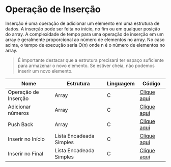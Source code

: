 # Operação de Inserção

Inserção é uma operação de adicionar um elemento em uma estrutura de dados. A inserção pode ser feita no início, no fim ou em qualquer posição do array. A complexidade de tempo para uma operação de inserção em um array é geralmente proporcional ao número de elementos no array. No caso acima, o tempo de execução seria O(n) onde n é o número de elementos no array.

> É importante destacar que a estrutura precisará ter espaço suficiente para armazenar o novo elemento. Se estiver cheia, não podemos inserir um novo elemento.

| Nome                 | Estrutura               | Linguagem | Código                                                                          |
| -------------------- | ----------------------- | --------- | ------------------------------------------------------------------------------- |
| Operação de Inserção | Array                   | C         | [Clique aqui](array/operacao-insercao.c)                                        |
| Adicionar números    | Array                   | C         | [Clique aqui](array/adicionar-numeros-no-array.c)                               |
| Push Back            | Array                   | C         | [Clique aqui](array/push-back.c)                                                |
| Inserir no Início    | Lista Encadeada Simples | C         | [Clique aqui](linked-list/insercao-lista-encadeada-individualmente-no-inicio.c) |
| Inserir no Final     | Lista Encadeada Simples | C         | [Clique aqui](linked-list/insercao-lista-encadeada-individualmente-no-final.c)  |
